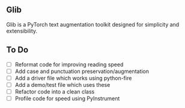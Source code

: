 Glib
---

Glib is a PyTorch text augmentation toolkit designed for simplicity and extensibility. 

To Do
---

- [ ] Reformat code for improving reading speed
- [ ] Add case and punctuation preservation/augmentation
- [ ] Add a driver file which works using python-fire
- [ ] Add a demo/test file which uses these
- [ ] Refactor code into a clean class
- [ ] Profile code for speed using PyInstrument
